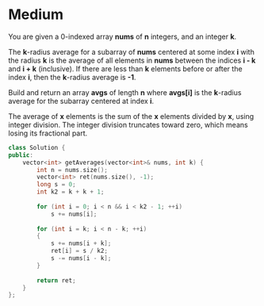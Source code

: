 # Medium

You are given a 0-indexed array **nums** of **n** integers, and an integer **k**.

The **k**-radius average for a subarray of **nums** centered at some index **i** with the radius **k** is the average of all elements in **nums** between the indices **i - k** and **i + k** (inclusive). If there are less than **k** elements before or after the index **i**, then the **k**-radius average is **-1**.

Build and return an array **avgs** of length **n** where **avgs[i]** is the **k**-radius average for the subarray centered at index **i**.

The average of **x** elements is the sum of the **x** elements divided by **x**, using integer division. The integer division truncates toward zero, which means losing its fractional part.

```cpp
class Solution {
public:
    vector<int> getAverages(vector<int>& nums, int k) {
        int n = nums.size();
        vector<int> ret(nums.size(), -1);
        long s = 0;
        int k2 = k + k + 1;
        
        for (int i = 0; i < n && i < k2 - 1; ++i)
            s += nums[i];
        
        for (int i = k; i < n - k; ++i)
        {
            s += nums[i + k];
            ret[i] = s / k2;
            s -= nums[i - k];
        }
        
        return ret;
    }
};
```

